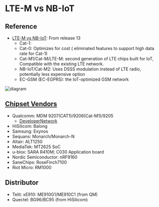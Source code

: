 # LTE-M vs NB-IoT
## Reference
- [LTE-M vs NB-IoT](https://www.iotforall.com/cellular-iot-explained-nb-iot-vs-lte-m/): From release 13
    - Cat-1: 
    - Cat-0: Optimizes for cost ( eliminated features to support high data rate for Cat-1)
    - Cat-M1/Cat-M/LTE-M: second generation of LTE chips built for IoT, Compatible with the existing LTE network.
    - NB-IoT/Cat-M2: Uses DSSS modulation instead of LTE radio, potentially less expensive option
    - EC-GSM (EC-EGPRS): the IoT-optimized GSM network
    
![diagram](https://cdn-images-1.medium.com/max/800/1*NElcQqs2kIB_OLC56es04w.jpeg)
    

## [Chipset Vendors](http://www.codeplayon.com/2019/03/narrow-band-nb-iot-modem-chip-vendors-2/)
- Qualcomm: MDM 9207(CAT1)/9206(Cat-M1)/9205
    - [DeveloperNetwork](https://developer.qualcomm.com/project/)
- HiSilicom: Balong
- Samsung: Exynos
- Sequans: Monarch/Monarch-N
- Altair: ALT1250
- MediaTek: MT2625 SoC
- u-blox: SARA R410M; C030 Application board
- Nordic Semiconductor: nRF9160
- SaneChips: RoseFinch7100
- Riot Micro: RM1000 

## Distributor
- Telit: xE910: ME910G1/ME910C1 (from QM)
- Quectel: BG96/BC95 (from HiSilicom)

